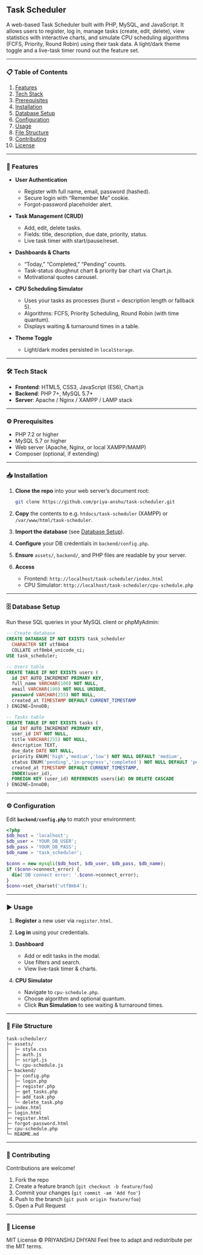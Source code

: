 ## Task Scheduler

A web-based Task Scheduler built with PHP, MySQL, and JavaScript. It allows users to register, log in, manage tasks (create, edit, delete), view statistics with interactive charts, and simulate CPU scheduling algorithms (FCFS, Priority, Round Robin) using their task data. A light/dark theme toggle and a live-task timer round out the feature set.

---

### 📋 Table of Contents

1. [Features](#features)
2. [Tech Stack](#tech-stack)
3. [Prerequisites](#prerequisites)
4. [Installation](#installation)
5. [Database Setup](#database-setup)
6. [Configuration](#configuration)
7. [Usage](#usage)
8. [File Structure](#file-structure)
9. [Contributing](#contributing)
10. [License](#license)

---

### 🚀 Features

* **User Authentication**

  * Register with full name, email, password (hashed).
  * Secure login with “Remember Me” cookie.
  * Forgot-password placeholder alert.

* **Task Management (CRUD)**

  * Add, edit, delete tasks.
  * Fields: title, description, due date, priority, status.
  * Live task timer with start/pause/reset.

* **Dashboards & Charts**

  * “Today,” “Completed,” “Pending” counts.
  * Task-status doughnut chart & priority bar chart via Chart.js.
  * Motivational quotes carousel.

* **CPU Scheduling Simulator**

  * Uses your tasks as processes (burst = description length or fallback 5).
  * Algorithms: FCFS, Priority Scheduling, Round Robin (with time quantum).
  * Displays waiting & turnaround times in a table.

* **Theme Toggle**

  * Light/dark modes persisted in `localStorage`.

---

### 🛠️ Tech Stack

* **Frontend**: HTML5, CSS3, JavaScript (ES6), Chart.js
* **Backend**: PHP 7+, MySQL 5.7+
* **Server**: Apache / Nginx / XAMPP / LAMP stack

---

### ⚙️ Prerequisites

* PHP 7.2 or higher
* MySQL 5.7 or higher
* Web server (Apache, Nginx, or local XAMPP/MAMP)
* Composer (optional, if extending)

---

### 📥 Installation

1. **Clone the repo** into your web server’s document root:

   ```bash
   git clone https://github.com/priya-anshu/task-scheduler.git
   ```

2. **Copy** the contents to e.g. `htdocs/task-scheduler` (XAMPP) or `/var/www/html/task-scheduler`.

3. **Import the database** (see [Database Setup](#database-setup)).

4. **Configure** your DB credentials in `backend/config.php`.

5. **Ensure** `assets/`, `backend/`, and PHP files are readable by your server.

6. **Access**

   * Frontend: `http://localhost/task-scheduler/index.html`
   * CPU Simulator: `http://localhost/task-scheduler/cpu-schedule.php`

---

### 🗄️ Database Setup

Run these SQL queries in your MySQL client or phpMyAdmin:

```sql
-- Create database
CREATE DATABASE IF NOT EXISTS task_scheduler
  CHARACTER SET utf8mb4
  COLLATE utf8mb4_unicode_ci;
USE task_scheduler;

-- Users table
CREATE TABLE IF NOT EXISTS users (
  id INT AUTO_INCREMENT PRIMARY KEY,
  full_name VARCHAR(100) NOT NULL,
  email VARCHAR(100) NOT NULL UNIQUE,
  password VARCHAR(255) NOT NULL,
  created_at TIMESTAMP DEFAULT CURRENT_TIMESTAMP
) ENGINE=InnoDB;

-- Tasks table
CREATE TABLE IF NOT EXISTS tasks (
  id INT AUTO_INCREMENT PRIMARY KEY,
  user_id INT NOT NULL,
  title VARCHAR(255) NOT NULL,
  description TEXT,
  due_date DATE NOT NULL,
  priority ENUM('high','medium','low') NOT NULL DEFAULT 'medium',
  status ENUM('pending','in-progress','completed') NOT NULL DEFAULT 'pending',
  created_at TIMESTAMP DEFAULT CURRENT_TIMESTAMP,
  INDEX(user_id),
  FOREIGN KEY (user_id) REFERENCES users(id) ON DELETE CASCADE
) ENGINE=InnoDB;
```

---

### ⚙️ Configuration

Edit **`backend/config.php`** to match your environment:
    
```php
<?php
$db_host = 'localhost';
$db_user = 'YOUR_DB_USER';
$db_pass = 'YOUR_DB_PASS';
$db_name = 'task_scheduler';

$conn = new mysqli($db_host, $db_user, $db_pass, $db_name);
if ($conn->connect_error) {
  die('DB connect error: '.$conn->connect_error);
}
$conn->set_charset('utf8mb4');
```

---

### ▶️ Usage

1. **Register** a new user via `register.html`.
2. **Log in** using your credentials.
3. **Dashboard**

   * Add or edit tasks in the modal.
   * Use filters and search.
   * View live-task timer & charts.
4. **CPU Simulator**

   * Navigate to `cpu-schedule.php`.
   * Choose algorithm and optional quantum.
   * Click **Run Simulation** to see waiting & turnaround times.

---

### 📂 File Structure

```
task-scheduler/
├─ assets/
│  ├─ style.css
│  ├─ auth.js
│  ├─ script.js
│  └─ cpu-schedule.js
├─ backend/
│  ├─ config.php
│  ├─ login.php
│  ├─ register.php
│  ├─ get_tasks.php
│  ├─ add_task.php
│  └─ delete_task.php
├─ index.html
├─ login.html
├─ register.html
├─ forgot-password.html
├─ cpu-schedule.php
└─ README.md
```

---

### 🤝 Contributing

Contributions are welcome!

1. Fork the repo
2. Create a feature branch (`git checkout -b feature/foo`)
3. Commit your changes (`git commit -am 'Add foo'`)
4. Push to the branch (`git push origin feature/foo`)
5. Open a Pull Request

---

### 📄 License

MIT License © PRIYANSHU DHYANI
Feel free to adapt and redistribute per the MIT terms.
